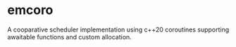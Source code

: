 # emcoro
A cooparative scheduler implementation using c++20 coroutines supporting awaitable functions and custom allocation.
